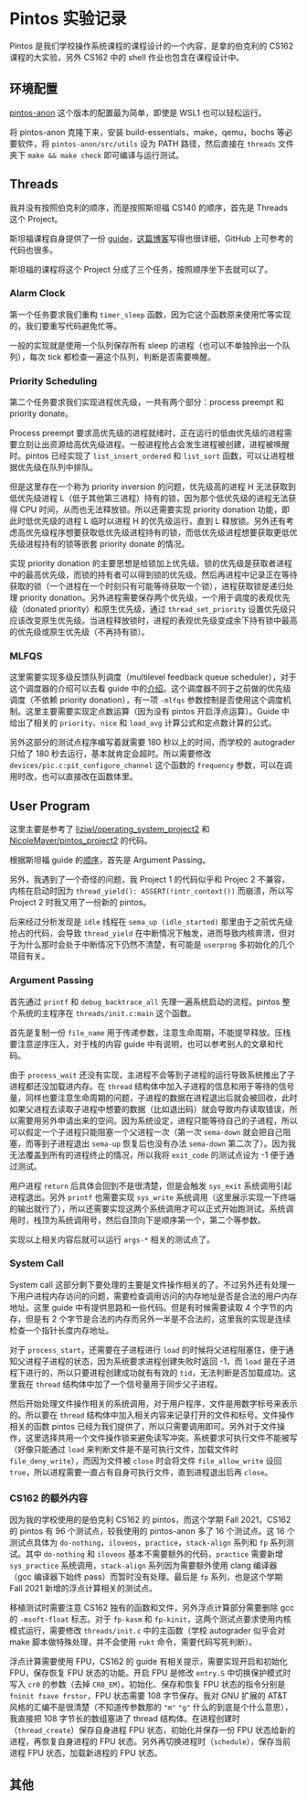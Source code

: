 <!---
tags = ["OS"]
--->

# Pintos 实验记录

Pintos 是我们学校操作系统课程的课程设计的一个内容，是拿的伯克利的 CS162 课程的大实验，另外 CS162 中的 shell 作业也包含在课程设计中。

## 环境配置

[pintos-anon](https://pintos-os.org) 这个版本的配置最为简单，即使是 WSL1 也可以轻松运行。

将 pintos-anon 克隆下来，安装 build-essentials，make，qemu，bochs 等必要软件，将 `pintos-anon/src/utils` 设为 PATH 路径，然后直接在 `threads` 文件夹下 `make && make check` 即可编译与运行测试。

## Threads

我并没有按照伯克利的顺序，而是按照斯坦福 CS140 的顺序，首先是 Threads 这个 Project。

斯坦福课程自身提供了一份 [guide](https://web.stanford.edu/class/cs140/projects/pintos/pintos_6.html)，[这篇博客](https://www.cnblogs.com/laiy/p/pintos_project1_thread.html)写得也很详细，GitHub 上可参考的代码也很多。

斯坦福的课程将这个 Project 分成了三个任务，按照顺序坐下去就可以了。

### Alarm Clock

第一个任务要求我们重构 `timer_sleep` 函数，因为它这个函数原来使用忙等实现的，我们要重写代码避免忙等。

一般的实现就是使用一个队列保存所有 sleep 的进程（也可以不单独拎出一个队列），每次 tick 都检查一遍这个队列，判断是否需要唤醒。

### Priority Scheduling

第二个任务要求我们实现进程优先级，一共有两个部分：process preempt 和 priority donate。

Process preempt 要求高优先级的进程就绪时，正在运行的低由优先级的进程需要立刻让出资源给高优先级进程。一般进程抢占会发生进程被创建，进程被唤醒时。pintos 已经实现了 `list_insert_ordered` 和 `list_sort` 函数，可以让进程根据优先级在队列中排队。

但是这里存在一个称为 priority inversion 的问题，优先级高的进程 H 无法获取到低优先级进程 L（低于其他第三进程）持有的锁，因为那个低优先级的进程无法获得 CPU 时间，从而也无法释放锁。所以还需要实现 priority donation 功能，即此时低优先级的进程 L 临时以进程 H 的优先级运行，直到 L 释放锁。另外还有考虑高优先级程序想要获取低优先级进程持有的锁，而低优先级进程想要获取更低优先级进程持有的锁等嵌套 priority donate 的情况。

实现 priority donation 的主要思想是给锁加上优先级。锁的优先级是获取者进程中的最高优先级，而锁的持有者可以得到锁的优先级。然后再进程中记录正在等待获取的锁（一个进程在一个时刻只有可能等待获取一个锁），进程获取锁是递归处理 priority donation。另外进程需要保存两个优先级，一个用于调度的表观优先级（donated priority）和原生优先级，通过 `thread_set_priority` 设置优先级只应该改变原生优先级。当进程释放锁时，进程的表观优先级变成余下持有锁中最高的优先级或原生优先级（不再持有锁）。

### MLFQS

这里需要实现多级反馈队列调度（multilevel feedback queue scheduler），对于这个调度器的介绍可以去看 guide 中的[介绍](https://web.stanford.edu/class/cs140/projects/pintos/pintos_7.html#SEC131)。这个调度器不同于之前做的优先级调度（不依赖 priority donation），有一项 `-mlfqs` 参数控制是否使用这个调度机制。这里主要需要实现定点数运算（因为没有 pintos 开启浮点运算）。Guide 中给出了相关的 `priority`、`nice` 和 `load_avg` 计算公式和定点数计算的公式。

另外这部分的测试点程序编写着就需要 180 秒以上的时间，而学校的 autograder 只给了 180 秒去运行，基本就肯定会超时。所以需要修改 `devices/pic.c:pit_configure_channel` 这个函数的 `frequency` 参数，可以在调用时改，也可以直接改在函数体里。

## User Program

这里主要是参考了 [liziwl/operating_system_project2](https://github.com/liziwl/operating_system_project2) 和 [NicoleMayer/pintos_project2](https://github.com/NicoleMayer/pintos_project2) 的代码。

根据斯坦福 guide 的[顺序](https://web.stanford.edu/class/cs140/projects/pintos/pintos_3.html#SEC40)，首先是 Argument Passing。

另外，我遇到了一个奇怪的问题，我 Project 1 的代码似乎和 Projec 2 不兼容，内核在启动时因为 `thread_yield(): ASSERT(!intr_context())` 而崩溃，所以写 Project 2 时我又用了一份新的 pintos。

后来经过分析发现是 `idle` 线程在 `sema_up (idle_started)` 那里由于之前优先级抢占的代码，会导致 `thread_yield` 在中断情况下触发，进而导致内核奔溃，但对于为什么那时会处于中断情况下仍然不清楚，有可能是 `userprog` 多初始化的几个项目有关。

### Argument Passing

首先通过 `printf` 和 `debug_backtrace_all` 先理一遍系统启动的流程。pintos 整个系统的主程序在 `threads/init.c:main` 这个函数。

首先是复制一份 `file_name` 用于传递参数，注意生命周期，不能提早释放。压栈要注意逆序压入，对于栈的内容 guide 中有说明，也可以参考别人的文章和代码。

由于 `process_wait` 还没有实现，主进程不会等到子进程的运行导致系统推出了子进程都还没加载进内存。在 `thread` 结构体中加入子进程的信息和用于等待的信号量，同样也要注意生命周期的问题，子进程的数据在进程退出后就会被回收，此时如果父进程去读取子进程中想要的数据（比如退出码）就会导致内存读取错误，所以需要用另外申请出来的空间。因为系统设定，进程只能等待自己的子进程，所以可以假定一个子进程只能阻塞一个父进程一次（第一次 `sema-down` 就会把自己阻塞，而等到子进程退出 `sema-up` 恢复后也没有办法 `sema-down` 第二次了）。因为我无法覆盖到所有的进程终止的情况，所以我将 `exit_code` 的测试点设为 -1 便于通过测试。

用户进程 `return` 后具体会回到不是很清楚，但是会触发 `sys_exit` 系统调用引起进程退出。另外 `printf` 也需要实现 `sys_write` 系统调用（这里展示实现一下终端的输出就行了），所以还需要实现这两个系统调用才可以正式开始跑测试。系统调用时，栈顶为系统调用号，然后自顶向下是顺序第一个，第二个等参数。

实现以上相关内容后就可以运行 `args-*` 相关的测试点了。

### System Call

System call 这部分剩下要处理的主要是文件操作相关的了。不过另外还有处理一下用户进程内存访问的问题，需要检查调用访问的内存地址是否是合法的用户内存地址。这里 guide 中有提供思路和一些代码。但是有时候需要读取 4 个字节的内存，但是有 2 个字节是合法的内存而另外一半是不合法的，这里我的实现是连续检查一个指针长度内存地址。

对于 `process_start`，还需要在子进程进行 `load` 的时候将父进程阻塞住，便于通知父进程子进程的状态，因为系统要求进程创建失败时返回 -1，而 `load` 是在子进程下进行的，所以只要进程创建成功就有有效的 `tid`，无法判断是否加载成功。这里我在 `thread` 结构体中加了一个信号量用于同步父子进程。

然后开始处理文件操作相关的系统调用，对于用户程序，文件是用数字标号来表示的。所以要在 `thread` 结构体中加入相关内容来记录打开的文件和标号。文件操作相关的函数 pintos 已经为我们提供了，所以只需要调用即可。另外对于文件操作，这里选择共用一个文件操作锁来避免读写冲突。系统要求可执行文件不能被写（好像只能通过 `load` 来判断文件是不是可执行文件，加载文件时 `file_deny_write`），而因为文件被 `close` 时会将文件 `file_allow_write` 设回 `true`，所以进程需要一直占有自身可执行文件，直到进程退出后再 `close`。

### CS162 的额外内容

因为我的学校使用的是伯克利 CS162 的 pintos，而这个学期 Fall 2021，CS162 的 pintos 有 96 个测试点，较我使用的 pintos-anon 多了 16 个测试点。这 16 个测试点具体为 `do-nothing`，`iloveos`，`practice`，`stack-align` 系列和 `fp` 系列测试。其中 `do-nothing` 和 `iloveos` 基本不需要额外的代码，`practice` 需要新增 `sys_practice` 系统调用，`stack-align` 系列因为需要额外使用 clang 编译器（gcc 编译器下始终 pass）而暂时没有处理。最后是 `fp` 系列，也是这个学期 Fall 2021 新增的浮点计算相关的测试点。

移植测试时需要注意 CS162 独有的函数和文件，另外浮点计算部分需要删除 gcc 的 `-msoft-float` 标志。对于 `fp-kasm` 和 `fp-kinit`，这两个测试点要求使用内核模式运行，需要修改 `threads/init.c` 中的主函数（学校 autograder 似乎会对 make 脚本做特殊处理，并不会使用 `rukt` 命令，需要代码写死判断）。

浮点计算需要使用 FPU，CS162 的 guide 有相关提示，需要实现开启和初始化 FPU，保存恢复 FPU 状态的功能。开启 FPU 是修改 `entry.S` 中切换保护模式时写入 `cr0` 的参数（去掉 `CR0_EM`）。初始化、保存和恢复 FPU 状态的指令分别是 `fninit fsave frstor`，FPU 状态需要 108 字节保存。我对 GNU 扩展的 AT&T 风格的汇编不是很清楚（不知道传参数那的 `"m"` `"g"` 什么的到底是个什么意思），我直接把 108 字节长的数组塞进了 thread 结构体。在进程创建时（`thread_create`）保存自身进程 FPU 状态，初始化并保存一份 FPU 状态给新的进程，再恢复自身进程的 FPU 状态。另外再切换进程时（`schedule`），保存当前进程 FPU 状态，加载新进程的 FPU 状态。

## 其他

